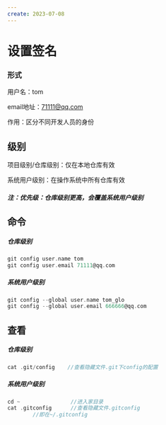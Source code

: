 ```yaml
---
create: 2023-07-08
---
```

# 设置签名

### 形式

用户名：tom

email地址：71111@qq.com

作用：区分不同开发人员的身份



## 级别

项目级别/仓库级别：仅在本地仓库有效

系统用户级别：在操作系统中所有仓库有效

##### 注：优先级：仓库级别更高，会覆盖系统用户级别



## 命令

##### 仓库级别

```c
git config user.name tom
git config user.email 71111@qq.com
```

##### 系统用户级别

```c
git config --global user.name tom_glo
git config --global user.email 666666@qq.com
```



## 查看

##### 仓库级别

```c
cat .git/config    //查看隐藏文件.git下config的配置
```

##### 系统用户级别

```c
cd ~				//进入家目录
cat .gitconfig		//查看隐藏文件.gitconfig
    	//即在~/.gitconfig
```



